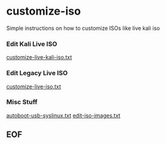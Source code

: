 # customize-iso

Simple instructions on how to customize ISOs like live kali iso

### Edit Kali Live ISO

[customize-live-kali-iso.txt](customize-live-kali-iso.txt)

### Edit Legacy Live ISO

[customize-live-iso.txt](customize-live-iso.txt)

### Misc Stuff

[autoboot-usb-syslinux.txt](autoboot-usb-syslinux.txt)
[edit-iso-images.txt](edit-iso-images.txt)

## EOF
